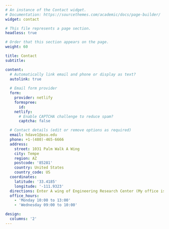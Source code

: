 ```yaml
---
# An instance of the Contact widget.
# Documentation: https://sourcethemes.com/academic/docs/page-builder/
widget: contact

# This file represents a page section.
headless: true

# Order that this section appears on the page.
weight: 60

title: Contact
subtitle:

content:
  # Automatically link email and phone or display as text?
  autolink: true
  
  # Email form provider
  form:
    provider: netlify
    formspree:
      id:
    netlify:
      # Enable CAPTCHA challenge to reduce spam?
      captcha: false

  # Contact details (edit or remove options as required)
  email: hdave1@asu.edu
  phone: +1-(480)-465-6666
  address:
    street: 1031 Palm Walk A Wing
    city: Tempe
    region: AZ
    postcode: '85281'
    country: United States
    country_code: US
  coordinates:
    latitude: '33.4185'
    longitude: '-111.9323'
  directions: Enter A wing of Engineering Research Center (My office is located in A243-B)
  office_hours:
    - 'Monday 10:00 to 13:00'
    - 'Wednesday 09:00 to 10:00'

design:
  columns: '2'
---
```

